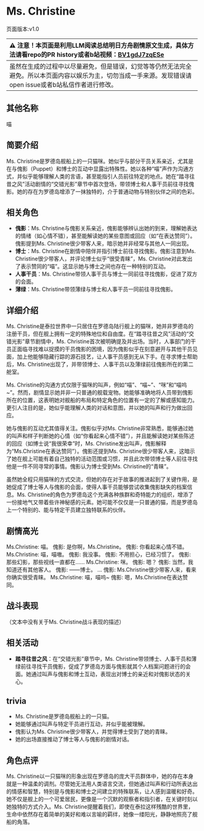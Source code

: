 # Ms. Christine
页面版本:v1.0
 

| :warning: 注意！本页面是利用LLM阅读总结明日方舟剧情原文生成，具体方法请看repo的PR history或者b站视频：[BV1gdJ7zqESe](https://www.bilibili.com/video/BV1gdJ7zqESe/)         |
|:----------------------------|
| 虽然在生成的过程中以尽量避免，但是错误，幻觉等等仍然无法完全避免。所以本页面内容以娱乐为主，切勿当成一手来源。发现错误请open issue或者b站私信作者进行修改。|



## 其他名称
喵
## 简要介绍
Ms. Christine是罗德岛舰船上的一只猫咪。她似乎与部分干员关系亲近，尤其是在与傀影（Puppet）和博士的互动中显露出特殊性。她以各种“喵”声作为沟通方式，并似乎能够理解人类的言语，甚至能指引人员前往特定的地点。她在“踏寻往昔之风”活动剧情的“交错光影”章节中首次登场，带领博士和人事干员前往寻找傀影。她的存在为罗德岛增添了一抹独特的，介于普通动物与特别伙伴之间的色彩。
## 相关角色
-   **傀影**：Ms. Christine与傀影关系亲近，傀影能够辨认出她的到来，理解她表达的情绪（如心情不错），甚至能解读她的某些意图或回应（如“在表达赞同”）。傀影提到Ms. Christine很少带客人来，暗示她并非经常与其他人一同出现。
-   **博士**：Ms. Christine在剧情中陪伴并指引博士前往寻找傀影。傀影注意到Ms. Christine很少带客人，并评论博士似乎“很受青睐”，Ms. Christine对此发出了表示赞同的“喵”。这显示她与博士之间也存在一种特别的互动。
-   **人事干员**：Ms. Christine带领人事干员与博士一同前往寻找傀影，促进了双方的会面。
-   **薄绿**：Ms. Christine带领薄绿与博士和人事干员一同前往寻找傀影。
## 详细介绍
Ms. Christine是泰拉世界中一只居住在罗德岛陆行舰上的猫咪，她并非罗德岛的注册干员，但在舰上拥有一定的特殊地位和自由度。在“踏寻往昔之风”活动的“交错光影”章节剧情中，Ms. Christine首次被明确提及并出场。当时，人事部门的干员正面临寻找难以捉摸的干员傀影的困境，因为傀影似乎在刻意避开与其他干员见面，加上他能够隐藏行踪的源石技艺，让人事干员感到无从下手。在寻求博士帮助后，Ms. Christine出现了，并带领博士、人事干员以及薄绿前往傀影所在的第二舱室。

Ms. Christine的沟通方式仅限于猫咪的叫声，例如“喵”、“喵~”、“咪”和“喵呜~”。然而，剧情显示她并非一只普通的舰载宠物。她能够准确地将人员带到傀影所在的位置，这表明她对舰船的布局和特定角色的位置有一定的了解或感知能力。更引人注目的是，她似乎能理解人类的对话和意图，并以她的叫声和行为做出回应。

她与傀影的互动尤其值得关注。傀影似乎对Ms. Christine非常熟悉，能够通过她的叫声和样子判断她的心情（如“你看起来心情不错”），并且能解读她对某些陈述的回应（如博士说“我很荣幸”时，Ms. Christine发出叫声，傀影解释为“Ms.Christine在表达赞同”）。傀影还提到Ms. Christine很少带客人来，这暗示了她在舰上可能有着自己独特的活动范围或习惯，并且此次带领博士等人前往寻找他是一件不同寻常的事情。傀影认为博士受到Ms. Christine的“青睐”。

虽然她全程只用猫咪的方式交流，但她的存在对于故事的推进起到了关键作用，是她促成了博士等人与傀影的会面，使得人事干员能够尝试收集傀影缺失的档案信息。Ms. Christine的角色为罗德岛这个充满各种族群和奇特能力的组织，增添了一份接地气又带着些许神秘感的元素。她可能不仅仅是一只普通的猫，而是罗德岛上一个特别的、能与特定干员建立独特联系的伙伴。
## 剧情高光
Ms.Christine: 喵。
傀影: 是你啊，Ms.Christine。
傀影: 你看起来心情不错。
Ms.Christine: 喵，喵嗷。
傀影: 我没事。
傀影: 不用担心，已经习惯了。
傀影: 那些幻影，那些视线一直都在......
Ms.Christine: 咪。
傀影: 嗯？
傀影: 当然，我知道还有其他客人。
傀影: ——博士。
...
傀影: Ms.Christine很少带客人来，看来你确实很受青睐。
Ms.Christine: 喵，喵呜~
傀影: 嗯，Ms.Christine在表达赞同。
## 战斗表现
（文本中没有关于Ms. Christine战斗表现的描述）
## 相关活动
-   **踏寻往昔之风**：在“交错光影”章节中，Ms. Christine带领博士、人事干员和薄绿前往寻找干员傀影，促成了罗德岛方面与傀影就其个人档案问题进行的会面。她通过叫声与傀影和博士互动，表现出对博士的亲近和对傀影状态的关心。
## trivia
*   Ms. Christine是罗德岛舰船上的一只猫。
*   她能够通过叫声与特定干员进行互动，并似乎能被理解。
*   傀影认为Ms. Christine很少带客人，并觉得博士受到了她的青睐。
*   她的出场直接推动了博士等人与傀影的剧情对话。
## 角色点评
Ms. Christine以一只猫咪的形象出现在罗德岛的庞大干员群体中，她的存在本身就是一种温柔的调剂。尽管她无法用人类语言交流，但她通过叫声和行动所表达出的情感和智慧，特别是与傀影和博士之间建立的特殊联系，让人感到温暖和好奇。她不仅是舰上的一个可爱居民，更像是一个沉默的观察者和指引者，在关键时刻以她独特的方式介入。Ms. Christine提醒着我们，即使在泰拉这样残酷的世界里，生命中依然存在着简单的美好和难以言喻的羁绊，她像一缕阳光，静静地照亮了舰船的角落。